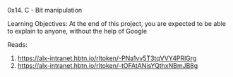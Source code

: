 0x14. C - Bit manipulation

Learning Objectives:
At the end of this project, you are expected to be able to explain to anyone, without the help of Google

Reads:
1. https://alx-intranet.hbtn.io/rltoken/-PNa1vv5T3tqVVY4PRlGrg
2. https://alx-intranet.hbtn.io/rltoken/-tOFAtANisYQthxNBmJB8g
